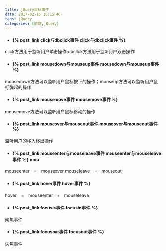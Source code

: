 ```yaml
---
title: jQuery鼠标事件
date: 2017-02-15 15:15:46
tags: jQuery
categories: [前端,jQuery]
---
```

- #### {% post_link click与dbclick事件 click与dbclick事件 %}
click方法用于监听用户单击操作;dbclick方法用于监听用户双击操作
- #### {% post_link mousedown与mouseup事件 mousedown与mouseup事件 %}
mousedown方法可以监听用户鼠标按下的操作；mouseup方法可以监听用户鼠标弹起的操作
- #### {% post_link mousemove事件 mousemove事件 %}
mousemove方法可以监听用户鼠标移动的操作
- #### {% post_link mouseover与mouseout事件 mouseover与mouseout事件 %}
监听用户的移入移出操作
- #### {% post_link mouseenter与mouseleave事件 mouseenter与mouseleave事件 %} mou
mouseenter　=　mouseover
mouseleave　=　mouseout
- #### {% post_link hover事件 hover事件 %} 
hover　=　mouseenter　+　mouseleave
- #### {% post_link focusin事件 focusin事件 %} 
聚焦事件
- #### {% post_link focusout事件 focusout事件 %} 
失焦事件